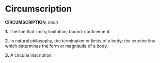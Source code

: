 # Circumscription

**CIRCUMSCRIPTION**, _noun_

**1.** The line that limits; limitation; bound; confinement.

**2.** In natural philosophy, the termination or limits of a body; the exterior line which determines the form or magnitude of a body.

**3.** A circular inscription.